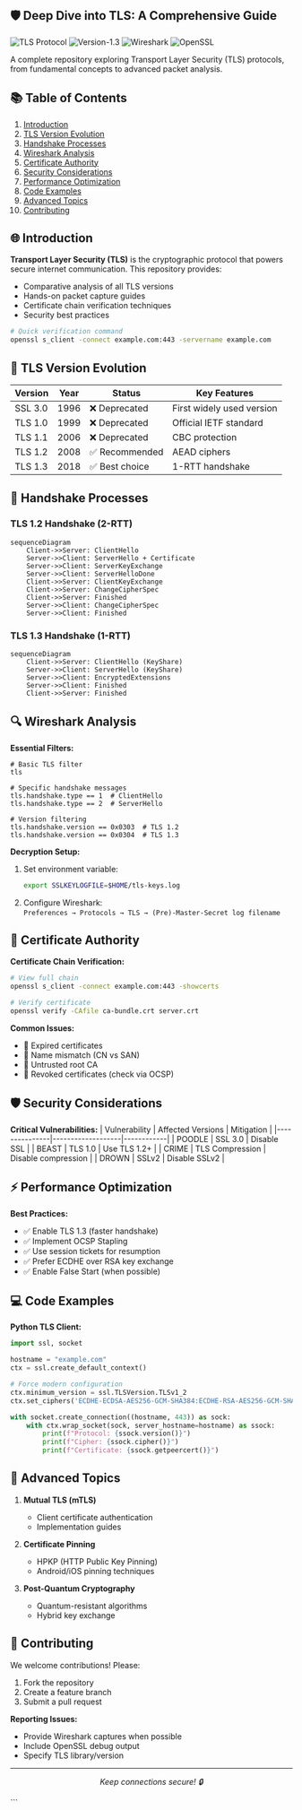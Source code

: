 
## 🛡️ Deep Dive into TLS: A Comprehensive Guide

![TLS Protocol](https://img.shields.io/badge/Protocol-TLS-brightgreen)
![Version-1.3](https://img.shields.io/badge/Version-1.3-blue)
![Wireshark](https://img.shields.io/badge/Tools-Wireshark-orange)
![OpenSSL](https://img.shields.io/badge/Tools-OpenSSL-yellowgreen)

A complete repository exploring Transport Layer Security (TLS) protocols, from fundamental concepts to advanced packet analysis.

## 📚 Table of Contents

1. [Introduction](#-introduction)
2. [TLS Version Evolution](#-tls-version-evolution)
3. [Handshake Processes](#-handshake-processes)
4. [Wireshark Analysis](#-wireshark-analysis)
5. [Certificate Authority](#-certificate-authority)
6. [Security Considerations](#-security-considerations)
7. [Performance Optimization](#-performance-optimization)
8. [Code Examples](#-code-examples)
9. [Advanced Topics](#-advanced-topics)
10. [Contributing](#-contributing)

## 🌐 Introduction

**Transport Layer Security (TLS)** is the cryptographic protocol that powers secure internet communication. This repository provides:

- Comparative analysis of all TLS versions
- Hands-on packet capture guides
- Certificate chain verification techniques
- Security best practices

```bash
# Quick verification command
openssl s_client -connect example.com:443 -servername example.com
```

## 🔄 TLS Version Evolution

| Version | Year | Status | Key Features |
|---------|------|--------|--------------|
| SSL 3.0 | 1996 | ❌ Deprecated | First widely used version |
| TLS 1.0 | 1999 | ❌ Deprecated | Official IETF standard |
| TLS 1.1 | 2006 | ❌ Deprecated | CBC protection |
| TLS 1.2 | 2008 | ✅ Recommended | AEAD ciphers |
| TLS 1.3 | 2018 | ✅ Best choice | 1-RTT handshake |

## 🤝 Handshake Processes

### TLS 1.2 Handshake (2-RTT)
```mermaid
sequenceDiagram
    Client->>Server: ClientHello
    Server->>Client: ServerHello + Certificate
    Server->>Client: ServerKeyExchange
    Server->>Client: ServerHelloDone
    Client->>Server: ClientKeyExchange
    Client->>Server: ChangeCipherSpec
    Client->>Server: Finished
    Server->>Client: ChangeCipherSpec
    Server->>Client: Finished
```

### TLS 1.3 Handshake (1-RTT)
```mermaid
sequenceDiagram
    Client->>Server: ClientHello (KeyShare)
    Server->>Client: ServerHello (KeyShare)
    Server->>Client: EncryptedExtensions
    Server->>Client: Finished
    Client->>Server: Finished
```

## 🔍 Wireshark Analysis

**Essential Filters:**
```wireshark
# Basic TLS filter
tls

# Specific handshake messages
tls.handshake.type == 1  # ClientHello
tls.handshake.type == 2  # ServerHello

# Version filtering
tls.handshake.version == 0x0303  # TLS 1.2
tls.handshake.version == 0x0304  # TLS 1.3
```

**Decryption Setup:**
1. Set environment variable:
   ```bash
   export SSLKEYLOGFILE=$HOME/tls-keys.log
   ```
2. Configure Wireshark:  
   `Preferences → Protocols → TLS → (Pre)-Master-Secret log filename`

## 📜 Certificate Authority

**Certificate Chain Verification:**
```bash
# View full chain
openssl s_client -connect example.com:443 -showcerts

# Verify certificate
openssl verify -CAfile ca-bundle.crt server.crt
```

**Common Issues:**
- 🔴 Expired certificates
- 🔴 Name mismatch (CN vs SAN)
- 🔴 Untrusted root CA
- 🔴 Revoked certificates (check via OCSP)

## 🛡️ Security Considerations

**Critical Vulnerabilities:**
| Vulnerability | Affected Versions | Mitigation |
|---------------|-------------------|------------|
| POODLE | SSL 3.0 | Disable SSL |
| BEAST | TLS 1.0 | Use TLS 1.2+ |
| CRIME | TLS Compression | Disable compression |
| DROWN | SSLv2 | Disable SSLv2 |

## ⚡ Performance Optimization

**Best Practices:**
- ✅ Enable TLS 1.3 (faster handshake)
- ✅ Implement OCSP Stapling
- ✅ Use session tickets for resumption
- ✅ Prefer ECDHE over RSA key exchange
- ✅ Enable False Start (when possible)

## 💻 Code Examples

**Python TLS Client:**
```python
import ssl, socket

hostname = "example.com"
ctx = ssl.create_default_context()

# Force modern configuration
ctx.minimum_version = ssl.TLSVersion.TLSv1_2
ctx.set_ciphers('ECDHE-ECDSA-AES256-GCM-SHA384:ECDHE-RSA-AES256-GCM-SHA384')

with socket.create_connection((hostname, 443)) as sock:
    with ctx.wrap_socket(sock, server_hostname=hostname) as ssock:
        print(f"Protocol: {ssock.version()}")
        print(f"Cipher: {ssock.cipher()}")
        print(f"Certificate: {ssock.getpeercert()}")
```

## 🚀 Advanced Topics

1. **Mutual TLS (mTLS)**
   - Client certificate authentication
   - Implementation guides

2. **Certificate Pinning**
   - HPKP (HTTP Public Key Pinning)
   - Android/iOS pinning techniques

3. **Post-Quantum Cryptography**
   - Quantum-resistant algorithms
   - Hybrid key exchange

## 🤝 Contributing

We welcome contributions! Please:

1. Fork the repository
2. Create a feature branch
3. Submit a pull request

**Reporting Issues:**
- Provide Wireshark captures when possible
- Include OpenSSL debug output
- Specify TLS library/version


---

<p align="center">
  <em>Keep connections secure! 🔒</em>
</p>
```



